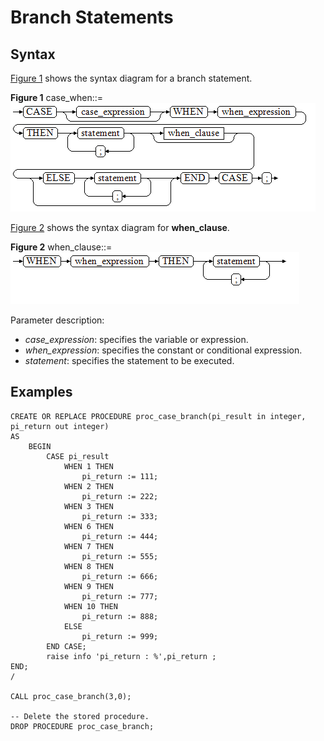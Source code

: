# Branch Statements<a name="EN-US_TOPIC_0289899970"></a>

## Syntax<a name="en-us_topic_0283137347_en-us_topic_0237122235_en-us_topic_0059779327_sa0d157976d6d4848ae582a3adc20e356"></a>

[Figure 1](#en-us_topic_0283137347_en-us_topic_0237122235_en-us_topic_0059779327_fe2376535378e44c78c4e70078d0fb779)  shows the syntax diagram for a branch statement.

**Figure  1**  case\_when::=<a name="en-us_topic_0283137347_en-us_topic_0237122235_en-us_topic_0059779327_fe2376535378e44c78c4e70078d0fb779"></a>  
![](figures/case_when.png "case_when")

[Figure 2](#en-us_topic_0283137347_en-us_topic_0237122235_en-us_topic_0059779327_f0b6779d008024e8fb5c2267d8d3bff14)  shows the syntax diagram for  **when\_clause**.

**Figure  2**  when\_clause::=<a name="en-us_topic_0283137347_en-us_topic_0237122235_en-us_topic_0059779327_f0b6779d008024e8fb5c2267d8d3bff14"></a>  
![](figures/when_clause.png "when_clause")

Parameter description:

-   _case\_expression_: specifies the variable or expression.
-   _when\_expression_: specifies the constant or conditional expression.
-   _statement_: specifies the statement to be executed.

## Examples<a name="en-us_topic_0283137347_en-us_topic_0237122235_en-us_topic_0059779327_sfd9ddef81026494fbefef995f9ced557"></a>

```
CREATE OR REPLACE PROCEDURE proc_case_branch(pi_result in integer, pi_return out integer)
AS 
    BEGIN 
        CASE pi_result 
            WHEN 1 THEN 
                pi_return := 111; 
            WHEN 2 THEN 
                pi_return := 222; 
            WHEN 3 THEN 
                pi_return := 333; 
            WHEN 6 THEN 
                pi_return := 444; 
            WHEN 7 THEN 
                pi_return := 555; 
            WHEN 8 THEN 
                pi_return := 666; 
            WHEN 9 THEN 
                pi_return := 777; 
            WHEN 10 THEN 
                pi_return := 888; 
            ELSE 
                pi_return := 999; 
        END CASE; 
        raise info 'pi_return : %',pi_return ; 
END; 
/

CALL proc_case_branch(3,0);

-- Delete the stored procedure.
DROP PROCEDURE proc_case_branch;
```

